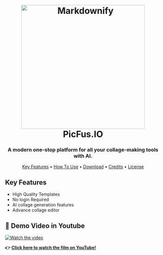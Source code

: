 
<h1 align="center">
  <br>
  <a href="http://www.amitmerchant.com/electron-markdownify"><img src="https://github.com/user-attachments/assets/dc7a3e55-8609-442e-8de1-7ac7ffb35580" alt="Markdownify" width="400"></a>
  <br>
  PicFus.IO
  <br>
</h1>

<h3 align="center">A modern one-stop platform for all your collage-making tools with AI.</h3>


<p align="center">
  <a href="#key-features">Key Features</a> •
  <a href="#how-to-use">How To Use</a> •
  <a href="#download">Download</a> •
  <a href="#credits">Credits</a> •
  <a href="#license">License</a>
</p>


## Key Features

* High Quality Templates
* No login Required
* AI collage generation features
* Advance collage editor


## **🎥 Demo Video in Youtube**  

[![Watch the video](https://img.youtube.com/vi/Fj2XEcvH5EY/maxresdefault.jpg)](https://youtu.be/Fj2XEcvH5EY)  

**👉 [Click here to watch the film on YouTube!](https://youtu.be/Fj2XEcvH5EY)**  


